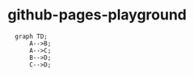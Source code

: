 # github-pages-playground
```mermaid
  graph TD;
      A-->B;
      A-->C;
      B-->D;
      C-->D;
```
